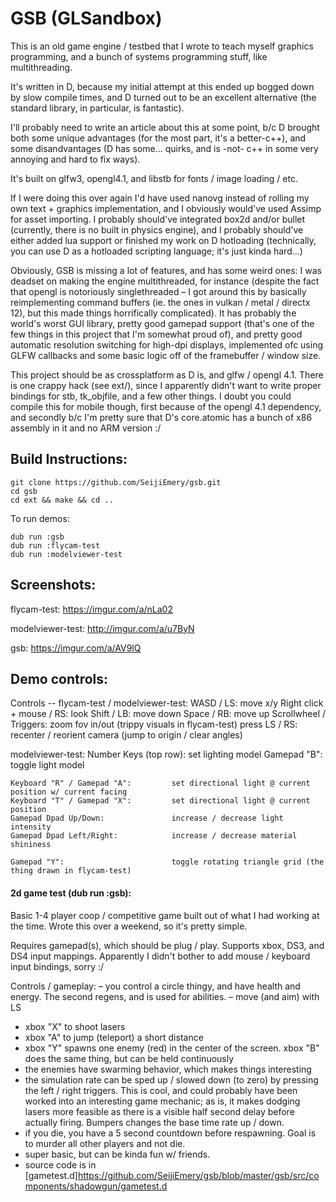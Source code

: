 # GSB (GLSandbox)

This is an old game engine / testbed that I wrote to teach myself graphics programming, and a bunch of systems programming stuff, like multithreading.

It's written in D, because my initial attempt at this ended up bogged down by slow compile times, and D turned out to be an excellent alternative (the standard library, in particular, is fantastic).

I'll probably need to write an article about this at some point, b/c D brought both some unique advantages (for the most part, it's a better-c++), and some disandvantages (D has some... quirks, and is -not- c++ in some very annoying and hard to fix ways).

It's built on glfw3, opengl4.1, and libstb for fonts / image loading / etc.

If I were doing this over again I'd have used nanovg instead of rolling my own text + graphics implementation, and I obviously would've used Assimp for asset importing. I probably should've integrated box2d and/or bullet (currently, there is no built in physics engine), and I probably should've either added lua support or finished my work on D hotloading (technically, you can use D as a hotloaded scripting language; it's just kinda hard...)

Obviously, GSB is missing a lot of features, and has some weird ones: I was deadset on making the engine multithreaded, for instance (despite the fact that opengl is notoriously singlethreaded – I got around this by basically reimplementing command buffers (ie. the ones in vulkan / metal / directx 12), but this made things horrifically complicated). It has probably the world's worst GUI library, pretty good gamepad support (that's one of the few things in this project that I'm somewhat proud of), and pretty good automatic resolution switching for high-dpi displays, implemented ofc using GLFW callbacks and some basic logic off of the framebuffer / window size.

This project should be as crossplatform as D is, and glfw / opengl 4.1. There is one crappy hack (see ext/), since I apparently didn't want to write proper bindings for stb, tk_objfile, and a few other things. I doubt you could compile this for mobile though, first because of the opengl 4.1 dependency, and secondly b/c I'm pretty sure that D's core.atomic has a bunch of x86 assembly in it and no ARM version :/


## Build Instructions:

    git clone https://github.com/SeijiEmery/gsb.git
    cd gsb
    cd ext && make && cd ..

To run demos:

    dub run :gsb
    dub run :flycam-test
    dub run :modelviewer-test

## Screenshots:

flycam-test:      <https://imgur.com/a/nLa02>

modelviewer-test: <http://imgur.com/a/u7ByN>

gsb:              <https://imgur.com/a/AV9lQ>

## Demo controls:

Controls -- flycam-test / modelviewer-test:
    WASD / LS:                          move x/y
    Right click + mouse / RS:           look
    Shift / LB:                         move down
    Space / RB:                         move up
    Scrollwheel / Triggers:             zoom fov in/out (trippy visuals in flycam-test)
    press LS / RS:                      recenter / reorient camera (jump to origin / clear angles)

modelviewer-test:
    Number Keys (top row):              set lighting model
    Gamepad "B":                        toggle light model

    Keyboard "R" / Gamepad "A":         set directional light @ current position w/ current facing
    Keyboard "T" / Gamepad "X":         set directional light @ current position
    Gamepad Dpad Up/Down:               increase / decrease light intensity
    Gamepad Dpad Left/Right:            increase / decrease material shininess

    Gamepad "Y":                        toggle rotating triangle grid (the thing drawn in flycam-test)

#### 2d game test (dub run :gsb):

Basic 1-4 player coop / competitive game built out of what I had working at the time. Wrote this over a weekend, so it's pretty simple. 

Requires gamepad(s), which should be plug / play. Supports xbox, DS3, and DS4 input mappings. Apparently I didn't bother to add mouse / keyboard input bindings, sorry :/

Controls / gameplay:
 – you control a circle thingy, and have health and energy. The second regens, and is used for abilities.
 – move (and aim) with LS
 - xbox "X" to shoot lasers
 - xbox "A" to jump (teleport) a short distance
 - xbox "Y" spawns one enemy (red) in the center of the screen. xbox "B" does the same thing, but can be held continuously
 - the enemies have swarming behavior, which makes things interesting
 - the simulation rate can be sped up / slowed down (to zero) by pressing the left / right triggers. This is cool, and could probably have been worked into an interesting game mechanic; as is, it makes dodging lasers more feasible as there is a visible half second delay before actually firing. Bumpers changes the base time rate up / down.
 - if you die, you have a 5 second countdown before respawning. Goal is to murder all other players and not die.
 - super basic, but can be kinda fun w/ friends.
 - source code is in [gametest.d]<https://github.com/SeijiEmery/gsb/blob/master/gsb/src/components/shadowgun/gametest.d>
